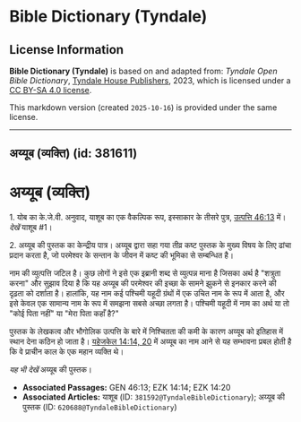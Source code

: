 # Bible Dictionary (Tyndale)

## License Information

**Bible Dictionary (Tyndale)** is based on and adapted from: _Tyndale Open Bible Dictionary_, [Tyndale House Publishers](https://tyndaleopenresources.com/), 2023, which is licensed under a [CC BY-SA 4.0 license](https://creativecommons.org/licenses/by-sa/4.0/legalcode.en).

This markdown version (created `2025-10-16`) is provided under the same license.



--------------------------------

## अय्यूब (व्यक्ति) (id: 381611)

अय्यूब (व्यक्ति)
================

1\. योब का के.जे.वी. अनुवाद, याशूब का एक वैकल्पिक रूप, इस्साकार के तीसरे पुत्र, [उत्पत्ति 46:13](https://ref.ly/Gen46:13) में। *देखें* याशूब \#1।

2\. अय्यूब की पुस्तक का केन्द्रीय पात्र। अय्यूब द्वारा सहा गया तीव्र कष्ट पुस्तक के मुख्य विषय के लिए ढांचा प्रदान करता है, जो परमेश्वर के सन्तान के जीवन में कष्ट की भूमिका से सम्बन्धित है।

नाम की व्युत्पत्ति जटिल है। कुछ लोगों ने इसे एक इब्रानी शब्द से व्युत्पन्न माना है जिसका अर्थ है "शत्रुता करना" और सुझाव दिया है कि यह अय्यूब की परमेश्वर की इच्छा के सामने झुकने से इनकार करने की दृढ़ता को दर्शाता है। हालांकि, यह नाम कई पश्चिमी यहूदी ग्रंथों में एक उचित नाम के रूप में आता है, और इसे केवल एक सामान्य नाम के रूप में समझना सबसे अच्छा लगता है। पश्चिमी यहूदी में नाम का अर्थ या तो "कोई पिता नहीं" या "मेरा पिता कहाँ है?" 

पुस्तक के लेखकत्व और भौगोलिक उत्पत्ति के बारे में निश्चितता की कमी के कारण अय्यूब को इतिहास में स्थान देना कठिन हो जाता है। [यहेजकेल 14:14, 20](https://ref.ly/Ezek14:14,Ezek14:20) में अय्यूब का नाम आने से यह सम्भावना प्रबल होती है कि वे प्राचीन काल के एक महान व्यक्ति थे।

*यह भी देखें* अय्यूब की पुस्तक।

* **Associated Passages:** GEN 46:13; EZK 14:14; EZK 14:20
* **Associated Articles:** याशूब (ID: `381592@TyndaleBibleDictionary`); अय्यूब की पुस्तक (ID: `620688@TyndaleBibleDictionary`)

